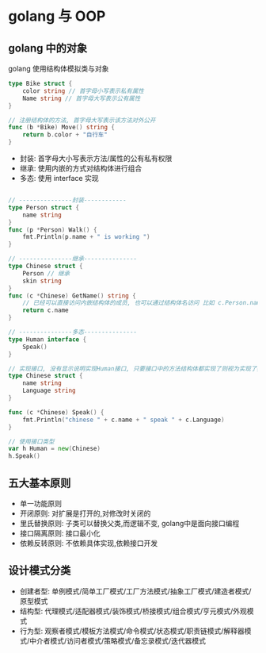 # golang 与 OOP

## golang 中的对象

golang 使用结构体模拟类与对象

```go
type Bike struct {
    color string // 首字母小写表示私有属性
    Name string // 首字母大写表示公有属性
}

// 注册结构体的方法, 首字母大写表示该方法对外公开
func (b *Bike) Move() string {
    return b.color + "自行车"
}
```

- 封装: 首字母大小写表示方法/属性的公有私有权限
- 继承: 使用内嵌的方式对结构体进行组合
- 多态: 使用 interface 实现

```go

// ---------------封装------------
type Person struct {
    name string
}
func (p *Person) Walk() {
    fmt.Println(p.name + " is working ")
}

// ---------------继承---------------
type Chinese struct {
    Person // 继承
    skin string
}
func (c *Chinese) GetName() string {
    // 已经可以直接访问内嵌结构体的成员, 也可以通过结构体名访问 比如 c.Person.name
    return c.name
}

// ---------------多态---------------
type Human interface {
    Speak()
}

// 实现接口, 没有显示说明实现Human接口, 只要接口中的方法结构体都实现了则视为实现了接口
type Chinese struct {
    name string
    Language string
}

func (c *Chinese) Speak() {
    fmt.Println("chinese " + c.name + " speak " + c.Language)
}

// 使用接口类型
var h Human = new(Chinese)
h.Speak()

```

## 五大基本原则
- 单一功能原则
- 开闭原则: 对扩展是打开的,对修改时关闭的
- 里氏替换原则: 子类可以替换父类,而逻辑不变, golang中是面向接口编程
- 接口隔离原则: 接口最小化
- 依赖反转原则: 不依赖具体实现,依赖接口开发

## 设计模式分类
- 创建者型: 单例模式/简单工厂模式/工厂方法模式/抽象工厂模式/建造者模式/原型模式
- 结构型: 代理模式/适配器模式/装饰模式/桥接模式/组合模式/亨元模式/外观模式
- 行为型: 观察者模式/模板方法模式/命令模式/状态模式/职责链模式/解释器模式/中介者模式/访问者模式/策略模式/备忘录模式/迭代器模式